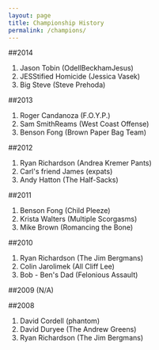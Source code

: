 ```yaml
---
layout: page
title: Championship History
permalink: /champions/
---
```



##2014

1. Jason Tobin (OdellBeckhamJesus)
1. JESStified Homicide (Jessica Vasek)
1. Big Steve (Steve Prehoda)

##2013

1. Roger Candanoza (F.O.Y.P.)
1. Sam SmithReams (West Coast Offense)
1. Benson Fong (Brown Paper Bag Team)

##2012

1. Ryan Richardson (Andrea Kremer Pants)
2. Carl's friend James (expats)
3. Andy Hatton (The Half-Sacks)

##2011

1. Benson Fong (Child Pleeze)
1. Krista Walters (Multiple Scorgasms)
1. Mike Brown (Romancing the Bone)

##2010

1. Ryan Richardson (The Jim Bergmans)
1. Colin Jarolimek (All Cliff Lee)
1. Bob - Ben's Dad (Felonious Assault)


##2009 (N/A)

##2008

1. David Cordell (phantom)
1. David Duryee (The Andrew Greens)
1. Ryan Richardson (The Jim Bergmans)
